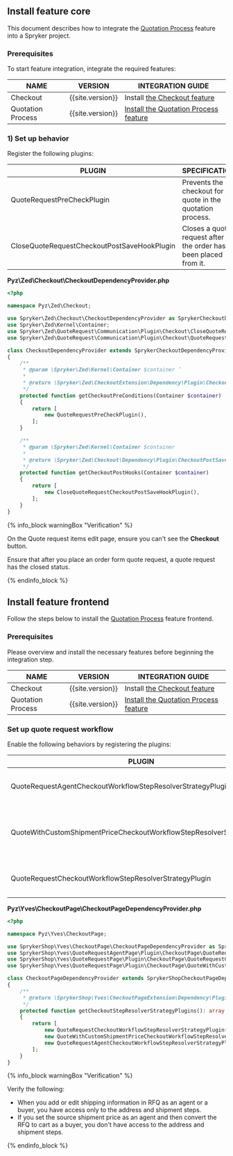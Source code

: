 

## Install feature core

This document describes how to integrate the [Quotation Process](/docs/pbc/all/request-for-quote/{{site.version}}/request-for-quote.html) feature into a Spryker project.

### Prerequisites

To start feature integration, integrate the required features:

| NAME | VERSION | INTEGRATION GUIDE |
| --- | --- | --- |
| Checkout | {{site.version}} | Install [the Checkout feature](/docs/pbc/all/cart-and-checkout/{{site.version}}install-and-upgrade/install-features/install-the-checkout-feature.html) |
| Quotation Process | {{site.version}} | [Install the Quotation Process feature](/docs/pbc/all/request-for-quote/{{site.version}}/install-and-upgrade/install-features/install-the-quotation-process-feature.html) |

### 1) Set up behavior

Register the following plugins:

| PLUGIN | SPECIFICATION | PREREQUISITES | NAMESPACE |
| --- | --- | --- | --- |
| QuoteRequestPreCheckPlugin | Prevents the checkout for quote in the quotation process. | None | Spryker\Zed\QuoteRequest\Communication\Plugin\Checkout |
| CloseQuoteRequestCheckoutPostSaveHookPlugin | Closes a quote request after the order has been placed from it. | None | Spryker\Zed\QuoteRequest\Communication\Plugin\Checkout |

**Pyz\Zed\Checkout\CheckoutDependencyProvider.php**

```php
<?php

namespace Pyz\Zed\Checkout;

use Spryker\Zed\Checkout\CheckoutDependencyProvider as SprykerCheckoutDependencyProvider;
use Spryker\Zed\Kernel\Container;
use Spryker\Zed\QuoteRequest\Communication\Plugin\Checkout\CloseQuoteRequestCheckoutPostSaveHookPlugin;
use Spryker\Zed\QuoteRequest\Communication\Plugin\Checkout\QuoteRequestPreCheckPlugin;

class CheckoutDependencyProvider extends SprykerCheckoutDependencyProvider
{
    /**
     * @param \Spryker\Zed\Kernel\Container $container ’
     *
     * @return \Spryker\Zed\CheckoutExtension\Dependency\Plugin\CheckoutPreConditionPluginInterface[]
     */
    protected function getCheckoutPreConditions(Container $container)
    {
        return [
            new QuoteRequestPreCheckPlugin(),
        ];
    }

    /**
     * @param \Spryker\Zed\Kernel\Container $container
     *
     * @return \Spryker\Zed\Checkout\Dependency\Plugin\CheckoutPostSaveHookInterface[]
     */
    protected function getCheckoutPostHooks(Container $container)
    {
        return [
            new CloseQuoteRequestCheckoutPostSaveHookPlugin(),
        ];
    }
}
```

{% info_block warningBox "Verification" %}

On the Quote request items edit page, ensure you can't see the **Checkout** button.

Ensure that after you place an order form quote request, a quote request has the closed status.

{% endinfo_block %}

## Install feature frontend

Follow the steps below to install the [Quotation Process](/docs/pbc/all/request-for-quote/{{site.version}}/request-for-quote.html) feature frontend.

### Prerequisites

Please overview and install the necessary features before beginning the integration step.

| NAME | VERSION | INTEGRATION GUIDE |
| --- | --- | --- |
| Checkout | {{site.version}} | Install [the Checkout feature](/docs/pbc/all/cart-and-checkout/{{site.version}}install-and-upgrade/install-features/install-the-checkout-feature.html) |
| Quotation Process | {{site.version}} | [Install the Quotation Process feature](/docs/pbc/all/request-for-quote/{{site.version}}/install-and-upgrade/install-features/install-the-quotation-process-feature.html) |

### Set up quote request workflow

Enable the following behaviors by registering the plugins:

| PLUGIN | SPECIFICATION | PREREQUISITES | NAMESPACE |
| --- | --- | --- | --- |
| QuoteRequestAgentCheckoutWorkflowStepResolverStrategyPlugin | Modifies checkout steps for agent RFQ edit workflow. | None | SprykerShop\Yves\QuoteRequestAgentPage\Plugin\CheckoutPage |
| QuoteWithCustomShipmentPriceCheckoutWorkflowStepResolverStrategyPlugin | Modifies checkout steps for a quote with source shipment price workflow. | None | SprykerShop\Yves\QuoteRequestPage\Plugin\CheckoutPage |
| QuoteRequestCheckoutWorkflowStepResolverStrategyPlugin | Modifies checkout steps for buyer RFQ edit workflow. | None | SprykerShop\Yves\QuoteRequestPage\Plugin\CheckoutPage |

**Pyz\Yves\CheckoutPage\CheckoutPageDependencyProvider.php**

```php
<?php

namespace Pyz\Yves\CheckoutPage;

use SprykerShop\Yves\CheckoutPage\CheckoutPageDependencyProvider as SprykerShopCheckoutPageDependencyProvider;
use SprykerShop\Yves\QuoteRequestAgentPage\Plugin\CheckoutPage\QuoteRequestAgentCheckoutWorkflowStepResolverStrategyPlugin;
use SprykerShop\Yves\QuoteRequestPage\Plugin\CheckoutPage\QuoteRequestCheckoutWorkflowStepResolverStrategyPlugin;
use SprykerShop\Yves\QuoteRequestPage\Plugin\CheckoutPage\QuoteWithCustomShipmentPriceCheckoutWorkflowStepResolverStrategyPlugin;

class CheckoutPageDependencyProvider extends SprykerShopCheckoutPageDependencyProvider
{
    /**
     * @return \SprykerShop\Yves\CheckoutPageExtension\Dependency\Plugin\CheckoutStepResolverStrategyPluginInterface[]
     */
    protected function getCheckoutStepResolverStrategyPlugins(): array
    {
        return [
            new QuoteRequestCheckoutWorkflowStepResolverStrategyPlugin(),
            new QuoteWithCustomShipmentPriceCheckoutWorkflowStepResolverStrategyPlugin(),
            new QuoteRequestAgentCheckoutWorkflowStepResolverStrategyPlugin(),
        ];
    }
}
```

{% info_block warningBox "Verification" %}

Verify the following:
* When you add or edit shipping information in RFQ as an agent or a buyer, you have access only to the address and shipment steps.
* If you set the source shipment price as an agent and then convert the RFQ to cart as a buyer, you don't have access to the address and shipment steps.

{% endinfo_block %}
